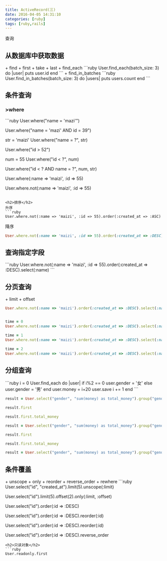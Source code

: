 ```yaml
---
title: ActiveRecord(三)
date: 2016-04-05 14:31:10
categories: [ruby]
tags: [ruby,rails]
---
```

查询
<!-- more -->

<h2>从数据库中获取数据</h2>
+ find
+ first
+ take
+ last
+ find_each
```ruby
User.find_each(batch_size: 3) do |user|
  puts user.id
end
```
+ find_in_batches
```ruby
User.find_in_batches(batch_size: 3) do |users|
  puts users.count
end
```

<h2>条件查询</h2>
<h3>>where</h3>
```ruby
User.where("name = 'mazi'")

User.where("name = 'mazi' AND id = 39")

str = 'maizi'
User.where("name = ?", str)

User.where("id > 52")

num = 55
User.where("id < ?", num)

User.where("id < ? AND name = ?", num, str)

User.where(:name => 'maizi', :id => 55)

User.where.not(:name => 'maizi', :id => 55)
```

<h2>排序</h2>
升序
```ruby
User.where.not(:name => 'maizi', :id => 55).order(:created_at => :ASC)
```
降序
```ruby
User.where.not(:name => 'maizi', :id => 55).order(:created_at => :DESC)
```
<h2>查询指定字段</h2>
```ruby
User.where.not(:name => 'maizi', :id => 55).order(:created_at => :DESC).select(:name)
```
<h2>分页查询</h2>
+ limit
+ offset

```ruby
User.where.not(:name => 'maizi').order(:created_at => :DESC).select(:name, :created_at).limit(1).offset(1)
```

```ruby

time = 0
User.where.not(:name => 'maizi').order(:created_at => :DESC).select(:name, :created_at).limit(10).offset(time)

time = 1
User.where.not(:name => 'maizi').order(:created_at => :DESC).select(:name, :created_at).limit(10).offset(time)

time = 2
User.where.not(:name => 'maizi').order(:created_at => :DESC).select(:name, :created_at).limit(10).offset(time)
```
<h2>分组查询</h2>
```ruby
i = 0
User.find_each do |user|
  if i%2 == 0
    user.gender = '女'
  else
    user.gender = '男'
  end
  user.money = i+20
  user.save
  i += 1
end
```


```ruby
result = User.select("gender", "sum(money) as total_money").group("gender")

result.first

result.first.total_money
```

```ruby
result = User.select("gender", "sum(money) as total_money").group("gender")

result.first

result.first.total_money
```
```ruby
result = User.select("gender", "sum(money) as total_money").group("gender").having("sum(money) > ?", 120)
```

<h2>条件覆盖</h2>
+ unscope
+ only
+ reorder
+ reverse_order
+ rewhere
```ruby
User.select("id", "created_at").limit(5).unscope(:limit)

User.select("id").limit(5).offset(2).only(:limit, :offset)

User.select("id").order(:id => :DESC)

User.select("id").order(:id => :DESC).reorder(:id)


User.select("id").order(:id => :DESC).reorder(:id)

User.select("id").order(:id => :DESC).reverse_order

```
<h2>只读对象</h2>
```ruby
User.readonly.first
```








<!--<img src="/images/6.png" width="800" height="263" />-->
<!--<font color=#FF6666></font>-->
